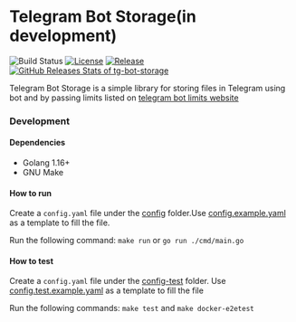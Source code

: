 # Telegram Bot Storage(in development)

![Build Status](https://github.com/dipandaaser/tg-bot-storage/workflows/CI/badge.svg)
[![License](https://img.shields.io/github/license/dipandaaser/tg-bot-storage)](LICENSE)
[![Release](https://img.shields.io/github/release/dipandaaser/tg-bot-storage.svg)](https://github.com/dipandaaser/tg-bot-storage/releases/latest)
[![GitHub Releases Stats of tg-bot-storage](https://img.shields.io/github/downloads/dipandaaser/tg-bot-storage/total.svg?logo=github)](https://somsubhra.github.io/github-release-stats/?username=dipandaaser&repository=tg-bot-storage)

Telegram Bot Storage is a simple library for storing files in Telegram using bot and by passing limits listed
on [telegram bot limits website](https://core.telegram.org/bots/faq#my-bot-is-hitting-limits-how-do-i-avoid-this)

### Development

#### Dependencies

- Golang 1.16+
- GNU Make

#### How to run

Create a `config.yaml` file under the [config](config) folder.Use [config.example.yaml](config.example.yaml) as a
template to fill the file.

Run the following command: `make run` or `go run ./cmd/main.go`


#### How to test
Create a `config.yaml` file under the [config-test](config-test)
folder. Use [config.test.example.yaml](config.example.yaml) as a template to fill the file

Run the following commands: `make test` and `make docker-e2etest`